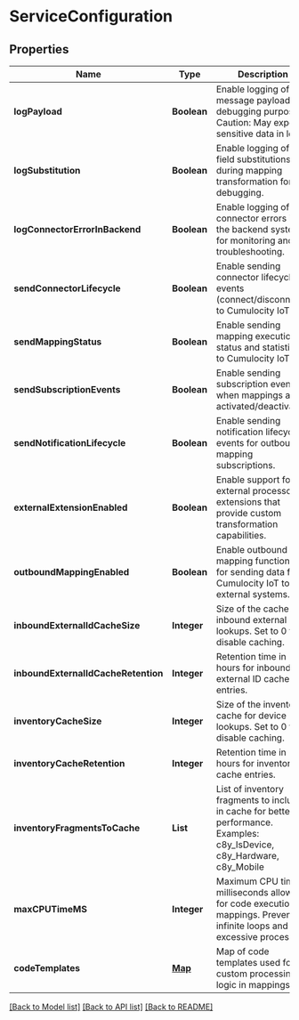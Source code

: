 # ServiceConfiguration
## Properties

| Name | Type | Description | Notes |
|------------ | ------------- | ------------- | -------------|
| **logPayload** | **Boolean** | Enable logging of message payloads for debugging purposes. Caution: May expose sensitive data in logs. | [default to null] |
| **logSubstitution** | **Boolean** | Enable logging of field substitutions during mapping transformation for debugging. | [default to null] |
| **logConnectorErrorInBackend** | **Boolean** | Enable logging of connector errors in the backend system for monitoring and troubleshooting. | [default to null] |
| **sendConnectorLifecycle** | **Boolean** | Enable sending connector lifecycle events (connect/disconnect) to Cumulocity IoT. | [default to null] |
| **sendMappingStatus** | **Boolean** | Enable sending mapping execution status and statistics to Cumulocity IoT. | [default to null] |
| **sendSubscriptionEvents** | **Boolean** | Enable sending subscription events when mappings are activated/deactivated. | [default to null] |
| **sendNotificationLifecycle** | **Boolean** | Enable sending notification lifecycle events for outbound mapping subscriptions. | [default to null] |
| **externalExtensionEnabled** | **Boolean** | Enable support for external processor extensions that provide custom transformation capabilities. | [default to null] |
| **outboundMappingEnabled** | **Boolean** | Enable outbound mapping functionality for sending data from Cumulocity IoT to external systems. | [default to null] |
| **inboundExternalIdCacheSize** | **Integer** | Size of the cache for inbound external ID lookups. Set to 0 to disable caching. | [default to null] |
| **inboundExternalIdCacheRetention** | **Integer** | Retention time in hours for inbound external ID cache entries. | [default to null] |
| **inventoryCacheSize** | **Integer** | Size of the inventory cache for device lookups. Set to 0 to disable caching. | [default to null] |
| **inventoryCacheRetention** | **Integer** | Retention time in hours for inventory cache entries. | [default to null] |
| **inventoryFragmentsToCache** | **List** | List of inventory fragments to include in cache for better performance. Examples: c8y_IsDevice, c8y_Hardware, c8y_Mobile | [default to null] |
| **maxCPUTimeMS** | **Integer** | Maximum CPU time in milliseconds allowed for code execution in mappings. Prevents infinite loops and excessive processing. | [default to null] |
| **codeTemplates** | [**Map**](CodeTemplate.md) | Map of code templates used for custom processing logic in mappings | [optional] [default to null] |

[[Back to Model list]](../README.md#documentation-for-models) [[Back to API list]](../README.md#documentation-for-api-endpoints) [[Back to README]](../README.md)

